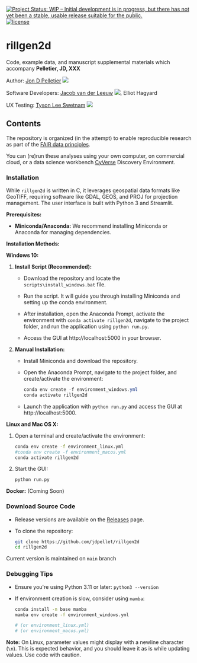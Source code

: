 [![Project Status: WIP – Initial development is in progress, but there has not yet been a stable, usable release suitable for the public.](https://www.repostatus.org/badges/latest/wip.svg)](https://www.repostatus.org/#wip) [![license](https://img.shields.io/badge/license-GPLv3-blue.svg)](https://opensource.org/licenses/GPL-3.0) 

# rillgen2d

Code, example data, and manuscript supplemental materials which accompany **Pelletier, JD, XXX**

Author: [Jon D Pelletier](http://jdpellet.github.io/) [![](https://orcid.org/sites/default/files/images/orcid_16x16.png)](http://orcid.org/0000-0002-0702-2646)

Software Developers: [Jacob van der Leeuw](https://jvanderleeuw) [![](https://orcid.org/sites/default/files/images/orcid_16x16.png)](http://orcid.org/0000-0003-0892-9837), Elliot Hagyard  

UX Testing: [Tyson Lee Swetnam](https://tyson-swetnam.github.io/) [![](https://orcid.org/sites/default/files/images/orcid_16x16.png)](http://orcid.org/0000-0002-6639-7181)

## Contents

The repository is organized (in the attempt) to enable reproducible research as part of the [FAIR data principles](https://www.go-fair.org/fair-principles/).

You can (re)run these analyses using your own computer, on commercial cloud, or a data science workbench [CyVerse](https://cyverse.org) Discovery Environment.

### Installation

While `rillgen2d` is written in C, it leverages geospatial data formats like GeoTIFF, requiring software like GDAL, GEOS, and PROJ for projection management. The user interface is built with Python 3 and Streamlit.

**Prerequisites:**

- **Miniconda/Anaconda:** We recommend installing Miniconda or Anaconda for managing dependencies.

**Installation Methods:**

**Windows 10:**

1. **Install Script (Recommended):**
    
    - Download the repository and locate the `scripts\install_windows.bat` file.
    
    - Run the script. It will guide you through installing Miniconda and setting up the conda environment.
    
    - After installation, open the Anaconda Prompt, activate the environment with `conda activate rillgen2d`, navigate to the project folder, and run the application using `python run.py`.
    
    - Access the GUI at http://localhost:5000 in your browser.
  
2. **Manual Installation:**
    
    - Install Miniconda and download the repository.
    
    - Open the Anaconda Prompt, navigate to the project folder, and create/activate the environment:
        
        ```powershell
        conda env create -f environment_windows.yml
        conda activate rillgen2d
        ```
    
    - Launch the application with `python run.py` and access the GUI at http://localhost:5000.

**Linux and Mac OS X:**

1. Open a terminal and create/activate the environment:
   
    ```bash
    conda env create -f environment_linux.yml
    #conda env create -f environment_macos.yml
    conda activate rillgen2d
    ```

2. Start the GUI: 

    ```bash
    python run.py
    ```

**Docker:** (Coming Soon)

### Download Source Code

- Release versions are available on the [Releases](https://github.com/tyson-swetnam/rillgen2d/releases) page.

- To clone the repository:
    ```bash
    git clone https://github.com/jdpellet/rillgen2d
    cd rillgen2d
    ```

Current version is maintained on `main` branch

### Debugging Tips

- Ensure you're using Python 3.11 or later: `python3 --version`

- If environment creation is slow, consider using `mamba`:
  
    ```bash
    conda install -n base mamba
    mamba env create -f environment_windows.yml  
    
    # (or environment_linux.yml)
    # (or environment_macos.yml)
    ```

**Note:** On Linux, parameter values might display with a newline character (`\n`). This is expected behavior, and you should leave it as is while updating values.
Use code with caution.